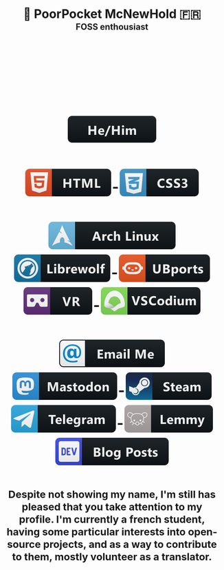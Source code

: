 <h1 align="center">🤘 PoorPocket McNewHold 🇫🇷<br />
  <sup>
    <sup>FOSS enthousiast</sup>
    <h1 align="center"><img alt=""
        src="https://mamot.fr/system/accounts/avatars/000/136/677/original/4c50d6325c41adda.gif" />
      <br />
      <p align="center">
        <a href="#">
          <img src="svg/pronouns/hehim.svg" alt="he / him" style="vertical-align:top; margin:6px 4px">
        </a>
      </p>
      <p align="center">
        <a href="#">
          <img src="svg/dev/languages/html.svg" alt="html" style="vertical-align:top; margin:6px 4px">
        </a>
        <a href="#">
          <img src="svg/dev/languages/css3.svg" alt="css3" style="vertical-align:top; margin:6px 4px">
        </a>
      </p>
      <p align="center">
        <a href="https://www.archlinux.org/">
          <img src="svg/devices/archlinux.svg" alt="Arch Linux" style="vertical-align:top; margin:6px 4px">
        </a>
        <a href="https://librewolf-community.gitlab.io">
          <img src="svg/dev/misc/librewolf.svg" alt="Librewolf" style="vertical-align:top; margin:6px 4px">
        </a>
        <a href="https://wiki.pine64.org/index.php/PinePhone">
          <img src="svg/dev/misc/ubports.svg" alt="Pinephone CE UBports user"
            style="vertical-align:top; margin:6px 4px">
        </a>
        <a href="https://www.microsoft.com/en-us/windows/windows-mixed-reality">
          <img src="svg/dev/misc/vr.svg" alt="Windows Mixed Reality VR Headset" style="vertical-align:top; margin:6px 4px">
        </a>
        <a href="https://vscodium.com">
          <img src="svg/dev/tools/vscodium.svg" alt="Vscodium" style="vertical-align:top; margin:6px 4px">
        </a>
      </p>
      <p align="center">
        <a href="mailto:g.k@e.email">
          <img src="svg/social/email_me.svg" alt="Email_me" style="vertical-align:top; margin:6px 4px">
        </a>
        <a href="https://mamot.fr/@poorpocketsmcnewhold">
          <img src="svg/social/mastodon.svg" alt="Mastodon" style="vertical-align:top; margin:6px 4px">
        </a>
        <a href="https://steamcommunity.com/id/P-M_c_N_e_w_h_o_l_d/">
          <img src="svg/social/steam.svg" alt="Steam" style="vertical-align:top; margin:6px 4px">
        </a>
        <a href="https://t.me/PoorPocketsMcNewHold">
          <img src="svg/social/telegram.svg" alt="@PoorPocketsMcNewHold" style="vertical-align:top; margin:6px 4px">
        </a>
        <a href="https://dev.lemmy.ml/u/PoorPocketsMcNewHold">
          <img src="svg/social/lemmy.svg" alt="Lemmy" style="vertical-align:top; margin:6px 4px">
        </a>
        <a href="https://dev.to/poorpocketsmcnewhold">
          <img src="svg/blogs/devto.svg" alt="Dev.to" style="vertical-align:top; margin:6px 4px">
        </a>
      </p>
  </sup>
</h1>
<p>
  <p align="center">
    Despite not showing my name, I'm still has pleased that you take attention to my profile.
    I'm currently a french student, having some particular interests into open-source projects, and as a way to
    contribute to them, mostly volunteer as a translator.
  </p>
</p>
